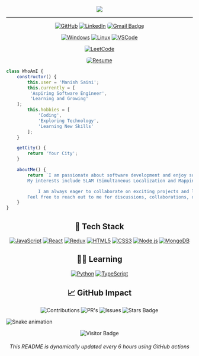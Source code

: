 

<!--

## Hi there 👋

[![Your GitHub stats](https://github-readme-stats.vercel.app/api?username=manishsaini0901&show_icons=true&theme=radical)](https://github.com/manishsaini0901/github-readme-stats)

![GitHub Stats](https://github-readme-stats.vercel.app/api?username=manishsaini0901&show_icons=true&theme=tokyonight&hide=prs,contribs&bg_color=00000000)
-->

<!--
**manishsaini0901/manishsaini0901** is a ✨ _special_ ✨ repository because its `README.md` (this file) appears on your GitHub profile.

Here are some ideas to get you started:


- 🔭 I’m currently working on myself and my code
- 🌱 I’m currently learning the Patience
- 👯 I’m looking to collaborate on SLAM projects
- 🤔 I’m looking for help with a Job Search
- 💬 Ask me about anything around SLAM
- 📫 How to reach me: manishsaini0901@gmail.com
- ⚡ Fun fact: I only exist in your reality

-->

<div align="center">
    <img src="https://readme-typing-svg.herokuapp.com?font=Helvetica&size=40&pause=9000&color=white&center=true&vCenter=true&width=435&lines=%F0%9F%91%8BHey+there+I'm+Manish!">
</div>

<hr>

<p align="center">
    <a href="https://github.com/manishsaini0901" target="_blank"><img alt="GitHub" src="https://img.shields.io/badge/-@manishsaini0901-181717?style=flat-square&logo=GitHub&logoColor=white"></a>
    <a href="https://www.linkedin.com/in/manishsaini0901" target="_blank"><img alt="LinkedIn" src="https://img.shields.io/badge/-manishsaini0901-0077B5?style=flat-square&logo=Linkedin&logoColor=white"></a>
    <a href="mailto:manishsaini0901@gmail.com"><img alt="Gmail Badge" src="https://img.shields.io/badge/-manishsaini0901@gmail.com-c14438?style=flat-square&logo=Gmail&logoColor=white" style="border-radius: 5px;"></a>
</p>

<p align="center">
    <a href="https://www.microsoft.com/windows" target="_blank"><img alt="Windows" src="https://img.shields.io/badge/OS-Windows-0078D6?style=flat-square&logo=windows&logoColor=white"></a>
    <a href="https://en.wikipedia.org/wiki/Linux" target="_blank"><img alt="Linux" src="https://img.shields.io/badge/OS-Linux-informational?style=flat-square&logo=linux&logoColor=white"></a>
    <a href="https://code.visualstudio.com/" target="_blank"><img alt="VSCode" src="https://img.shields.io/badge/Editor-VSCode-blue?style=flat-square&logo=visual-studio-code&logoColor=white"></a>
</p>

<p align="center">
    <a href="https://leetcode.com/manishsaini0901/" target="_blank"><img alt="LeetCode" src="https://img.shields.io/badge/LeetCode-manishsaini0901-FFA116?style=flat-square&logo=leetcode"></a>
</p>

<p align="center">
    <a href="https://manishsaini0901.github.io/resume/" target="_blank"><img alt="Resume" src="https://img.shields.io/badge/📄_Resume-Manish_Saini-informational?style=flat-square&color=YOUR_COLOR_HERE&logo=YOUR_LOGO_HERE&logoColor=white" style="border-radius: 5px;"></a>
</p>

```js
class WhoAmI {
    constructor() {
        this.user = 'Manish Saini';
        this.currently = [
         'Aspiring Software Engineer',
         'Learning and Growing'
    ];
        this.hobbies = [
            'Coding',
            'Exploring Technology',
            'Learning New Skills'
        ];
    }

    getCity() {
        return 'Your City';
    }

    aboutMe() {
        return `I am passionate about software development and enjoy solving real-world problems through code.
        My interests include SLAM (Simultaneous Localization and Mapping) and exploring cutting-edge technologies.

            I am always eager to collaborate on exciting projects and learn from others in the tech community.
        Feel free to reach out to me for discussions, collaborations, or just to say hi!`;
    }
}
```

<h2 align="center">🥞 Tech Stack</h2>

<p align="center">
  <a href="https://developer.mozilla.org/en-US/docs/Web/JavaScript" target="_blank"><img alt="JavaScript" src="https://img.shields.io/badge/-JavaScript-black?style=flat-square&logo=javascript&logoColor=yellow"></a>
  <a href="https://reactjs.org" target="_blank"><img alt="React" src="https://img.shields.io/badge/-React-black?style=flat-square&logo=react&logoColor=blue"></a>
  <a href="https://redux.js.org" target="_blank"><img alt="Redux" src="https://img.shields.io/badge/Redux-764ABC?style=flat-square&logo=redux&logoColor=white"></a>
  <a href="https://developer.mozilla.org/en-US/docs/Web/HTML" target="_blank"><img alt="HTML5" src="https://img.shields.io/badge/-HTML5-E34F26?style=flat-square&logo=html5&logoColor=white"></a>
  <a href="https://developer.mozilla.org/en-US/docs/Web/CSS" target="_blank"><img alt="CSS3" src="https://img.shields.io/badge/-CSS3-1572B6?style=flat-square&logo=css3&logoColor=white"></a>
  <a href="https://nodejs.org" target="_blank"><img alt="Node.js" src="https://img.shields.io/badge/-Node.js-black?style=flat-square&logo=node.js&logoColor=darkgreen"></a>
  <a href="https://www.mongodb.com" target="_blank"><img alt="MongoDB" src="https://img.shields.io/badge/-MongoDB-black?style=flat-square&logo=mongodb&logoColor=green"></a>
</p>

<h2 align="center">👨‍💻 Learning</h2>

<p align="center">
    <a href="https://www.python.org" target="_blank"><img alt="Python" src="https://img.shields.io/badge/Python-black?style=flat-square&logo=python&logoColor=blue"></a>
    <a href="https://www.typescriptlang.org" target="_blank"><img alt="TypeScript" src="https://img.shields.io/badge/TypeScript-3178C6?style=flat-square&logo=typescript&logoColor=white"></a>
</p>

<h2 align="center">📈 GitHub Impact</h2>
      
<p align="center">
  <img alt="Contributions" src="https://img.shields.io/static/v1?label=Contributions&message=Your_Contributions&color=2b9348&logo=github&style=flat-square">
  <img alt="PR's" src="https://img.shields.io/static/v1?label=PR's&message=Your_PRs&color=2b9348&logo=github&style=flat-square">
  <img alt="Issues" src="https://img.shields.io/static/v1?label=Issues&message=Your_Issues&color=2b9348&logo=github&style=flat-square">
  <img alt="Stars Badge" src="https://img.shields.io/github/stars/manishsaini0901?style=flat-square&logo=github&color=2b9348">
</p>  

![Snake animation](https://github.com/manishsaini0901/manishsaini0901/blob/output/github-contribution-grid-snake.svg)

<p align="center">
  <img alt="Visitor Badge" src="https://visitor-badge.laobi.icu/badge?page_id=manishsaini0901.manishsaini0901">
</p>

<h6 align="center">This README is dynamically updated every 6 hours using GitHub actions</h6>
